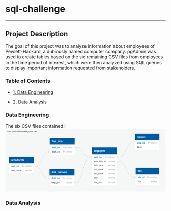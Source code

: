 # sql-challenge
-----
## Project Description
The goal of this project was to analyze information about employees of Pewlett-Hackard, a dubiously named computer company. pgAdmin was used to create tables based on the six remaining CSV files from employees in the time period of interest, which were then analyzed using SQL queries to display important information requested from stakeholders.

### Table of Contents
- [1. Data Engineering](https://github.com/jonnybrammah/sql-challenge/blob/main/README.md#data-engineering)

- [2. Data Analysis](https://github.com/jonnybrammah/sql-challenge/blob/main/README.md#data-analysis)

### Data Engineering
The six CSV files contained i
![sql-challenge_ERD](https://github.com/jonnybrammah/sql-challenge/blob/main/Employee%20SQL%20ERD.png)

### Data Analysis
